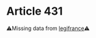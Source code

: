 # Article 431

⚠️Missing data from [legifrance](https://www.legifrance.gouv.fr/codes/article_lc/LEGIARTI000006427590)⚠️
